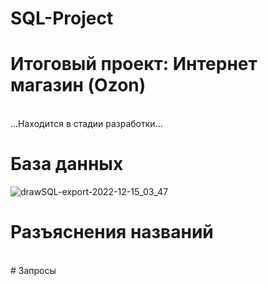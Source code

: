 # SQL-Project
# Итоговый проект: Интернет магазин (Ozon) 
<br/> ...Находится в стадии разработки...
# База данных
![drawSQL-export-2022-12-15_03_47](https://user-images.githubusercontent.com/114655283/207746331-0890f5c1-ba9b-4766-ba2d-0648e9e51145.png)
# Разъяснения названий
<br/>
# Запросы
